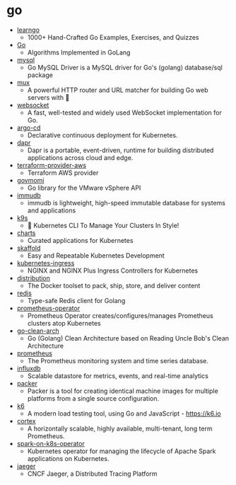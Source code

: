 # go
- [learngo](https://github.com/inancgumus/learngo)
  - 1000+ Hand-Crafted Go Examples, Exercises, and Quizzes
- [Go](https://github.com/TheAlgorithms/Go)
  - Algorithms Implemented in GoLang
- [mysql](https://github.com/go-sql-driver/mysql)
  - Go MySQL Driver is a MySQL driver for Go's (golang) database/sql package
- [mux](https://github.com/gorilla/mux)
  - A powerful HTTP router and URL matcher for building Go web servers with 🦍
- [websocket](https://github.com/gorilla/websocket)
  - A fast, well-tested and widely used WebSocket implementation for Go.
- [argo-cd](https://github.com/argoproj/argo-cd)
  - Declarative continuous deployment for Kubernetes.
- [dapr](https://github.com/dapr/dapr)
  - Dapr is a portable, event-driven, runtime for building distributed applications across cloud and edge.
- [terraform-provider-aws](https://github.com/terraform-providers/terraform-provider-aws)
  - Terraform AWS provider
- [govmomi](https://github.com/vmware/govmomi)
  - Go library for the VMware vSphere API
- [immudb](https://github.com/codenotary/immudb)
  - immudb is lightweight, high-speed immutable database for systems and applications
- [k9s](https://github.com/derailed/k9s)
  - 🐶 Kubernetes CLI To Manage Your Clusters In Style!
- [charts](https://github.com/helm/charts)
  - Curated applications for Kubernetes
- [skaffold](https://github.com/GoogleContainerTools/skaffold)
  - Easy and Repeatable Kubernetes Development
- [kubernetes-ingress](https://github.com/nginxinc/kubernetes-ingress)
  - NGINX and NGINX Plus Ingress Controllers for Kubernetes
- [distribution](https://github.com/docker/distribution)
  - The Docker toolset to pack, ship, store, and deliver content
- [redis](https://github.com/go-redis/redis)
  - Type-safe Redis client for Golang
- [prometheus-operator](https://github.com/coreos/prometheus-operator)
  - Prometheus Operator creates/configures/manages Prometheus clusters atop Kubernetes
- [go-clean-arch](https://github.com/bxcodec/go-clean-arch)
  - Go (Golang) Clean Architecture based on Reading Uncle Bob's Clean Architecture
- [prometheus](https://github.com/prometheus/prometheus)
  - The Prometheus monitoring system and time series database.
- [influxdb](https://github.com/influxdata/influxdb)
  - Scalable datastore for metrics, events, and real-time analytics
- [packer](https://github.com/hashicorp/packer)
  - Packer is a tool for creating identical machine images for multiple platforms from a single source configuration.
- [k6](https://github.com/loadimpact/k6)
  - A modern load testing tool, using Go and JavaScript - https://k6.io
- [cortex](https://github.com/cortexproject/cortex)
  - A horizontally scalable, highly available, multi-tenant, long term Prometheus.
- [spark-on-k8s-operator](https://github.com/GoogleCloudPlatform/spark-on-k8s-operator)
  - Kubernetes operator for managing the lifecycle of Apache Spark applications on Kubernetes.
- [jaeger](https://github.com/jaegertracing/jaeger)
  - CNCF Jaeger, a Distributed Tracing Platform
